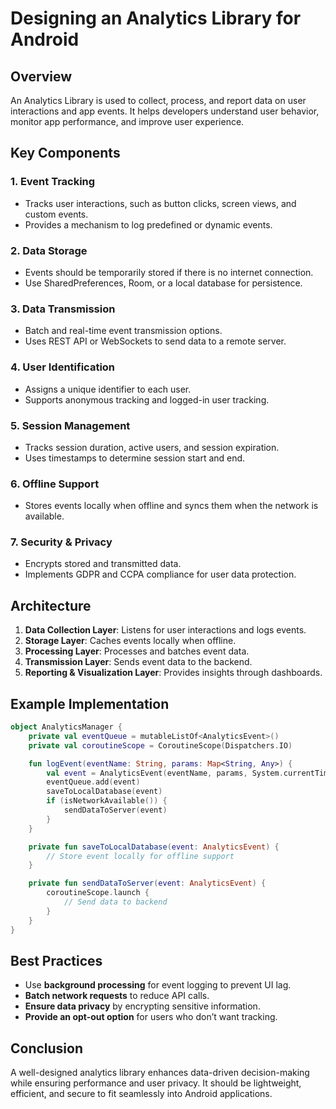 # Designing an Analytics Library for Android

## Overview
An Analytics Library is used to collect, process, and report data on user interactions and app events. It helps developers understand user behavior, monitor app performance, and improve user experience.

## Key Components

### 1. **Event Tracking**
   - Tracks user interactions, such as button clicks, screen views, and custom events.
   - Provides a mechanism to log predefined or dynamic events.

### 2. **Data Storage**
   - Events should be temporarily stored if there is no internet connection.
   - Use SharedPreferences, Room, or a local database for persistence.

### 3. **Data Transmission**
   - Batch and real-time event transmission options.
   - Uses REST API or WebSockets to send data to a remote server.

### 4. **User Identification**
   - Assigns a unique identifier to each user.
   - Supports anonymous tracking and logged-in user tracking.

### 5. **Session Management**
   - Tracks session duration, active users, and session expiration.
   - Uses timestamps to determine session start and end.

### 6. **Offline Support**
   - Stores events locally when offline and syncs them when the network is available.

### 7. **Security & Privacy**
   - Encrypts stored and transmitted data.
   - Implements GDPR and CCPA compliance for user data protection.

## Architecture
1. **Data Collection Layer**: Listens for user interactions and logs events.
2. **Storage Layer**: Caches events locally when offline.
3. **Processing Layer**: Processes and batches event data.
4. **Transmission Layer**: Sends event data to the backend.
5. **Reporting & Visualization Layer**: Provides insights through dashboards.

## Example Implementation

```kotlin
object AnalyticsManager {
    private val eventQueue = mutableListOf<AnalyticsEvent>()
    private val coroutineScope = CoroutineScope(Dispatchers.IO)

    fun logEvent(eventName: String, params: Map<String, Any>) {
        val event = AnalyticsEvent(eventName, params, System.currentTimeMillis())
        eventQueue.add(event)
        saveToLocalDatabase(event)
        if (isNetworkAvailable()) {
            sendDataToServer(event)
        }
    }

    private fun saveToLocalDatabase(event: AnalyticsEvent) {
        // Store event locally for offline support
    }

    private fun sendDataToServer(event: AnalyticsEvent) {
        coroutineScope.launch {
            // Send data to backend
        }
    }
}
```

## Best Practices
- Use **background processing** for event logging to prevent UI lag.
- **Batch network requests** to reduce API calls.
- **Ensure data privacy** by encrypting sensitive information.
- **Provide an opt-out option** for users who don’t want tracking.

## Conclusion
A well-designed analytics library enhances data-driven decision-making while ensuring performance and user privacy. It should be lightweight, efficient, and secure to fit seamlessly into Android applications.
